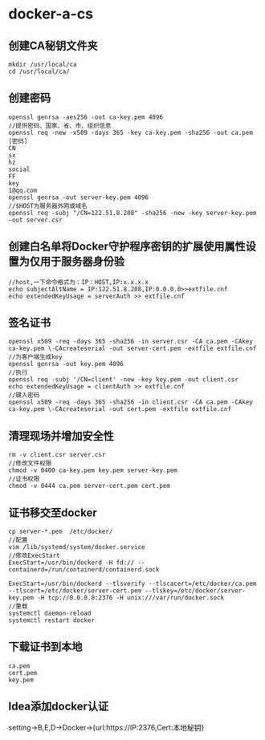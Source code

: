 # docker-a-cs

## 创建CA秘钥文件夹

```shell
mkdir /usr/local/ca
cd /usr/local/ca/
```

## 创建密码

```shell
openssl genrsa -aes256 -out ca-key.pem 4096
//提供密码、国家、省、市、组织信息
openssl req -new -x509 -days 365 -key ca-key.pem -sha256 -out ca.pem
[密码]
CN
sx
hz
social
FF
key
1@qq.com
openssl genrsa -out server-key.pem 4096
//$HOST为服务器外网或域名
openssl req -subj "/CN=122.51.8.208" -sha256 -new -key server-key.pem -out server.csr
```

## 创建白名单将Docker守护程序密钥的扩展使用属性设置为仅用于服务器身份验

```shell
//host,一下命令格式为：IP：HOST,IP:x.x.x.x
echo subjectAltName = IP:122.51.8.208,IP:0.0.0.0>>extfile.cnf
echo extendedKeyUsage = serverAuth >> extfile.cnf
```

## 签名证书

```shell
openssl x509 -req -days 365 -sha256 -in server.csr -CA ca.pem -CAkey ca-key.pem \-CAcreateserial -out server-cert.pem -extfile extfile.cnf
//为客户端生成key
openssl genrsa -out key.pem 4096
//执行
openssl req -subj '/CN=client' -new -key key.pem -out client.csr
echo extendedKeyUsage = clientAuth >> extfile.cnf
//键入密码
openssl x509 -req -days 365 -sha256 -in client.csr -CA ca.pem -CAkey ca-key.pem \-CAcreateserial -out cert.pem -extfile extfile.cnf
```

## 清理现场并增加安全性

```shell
rm -v client.csr server.csr
//修改文件权限
chmod -v 0400 ca-key.pem key.pem server-key.pem
//证书权限
chmod -v 0444 ca.pem server-cert.pem cert.pem
```

## 证书移交至docker

```shell
cp server-*.pem  /etc/docker/
//配置
vim /lib/systemd/system/docker.service
//修改ExecStart
ExecStart=/usr/bin/dockerd -H fd:// --containerd=/run/containerd/containerd.sock

ExecStart=/usr/bin/dockerd --tlsverify --tlscacert=/etc/docker/ca.pem --tlscert=/etc/docker/server-cert.pem --tlskey=/etc/docker/server-key.pem -H tcp://0.0.0.0:2376 -H unix:///var/run/docker.sock
//重载
systemctl daemon-reload
systemctl restart docker
```

## 下载证书到本地

```shell
ca.pem
cert.pem
key.pem
```

## Idea添加docker认证

setting->B,E,D->Docker->{url:https://IP:2376,Cert:本地秘钥}